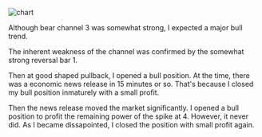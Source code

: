 ![chart](https://raw2.github.com/ryoqun/price-action-analysis/master/2014y03m06d/usdjpy-m5.png "")

Although bear channel 3 was somewhat strong, I expected a major bull trend.

The inherent weakness of the channel was confirmed by the somewhat strong reversal bar 1.

Then at good shaped pullback, I opened a bull position. At the time, there was a economic news release in 15 minutes or so. That's because I closed my bull position inmaturely with a small profit.

Then the news release moved the market significantly. I opened a bull position to profit the remaining power of the spike at 4. However, it never did. As I became dissapointed, I closed the position with small profit again.
